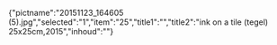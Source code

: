 {"pictname":"20151123_164605 (5).jpg","selected":"1","item":"25","title1":"","title2":"ink on a tile (tegel) 25x25cm,2015","inhoud":""}